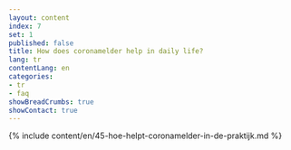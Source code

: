 ```yaml
---
layout: content
index: 7
set: 1
published: false
title: How does coronamelder help in daily life?
lang: tr
contentLang: en
categories:
- tr
- faq
showBreadCrumbs: true
showContact: true
---
```

{% include content/en/45-hoe-helpt-coronamelder-in-de-praktijk.md %}
